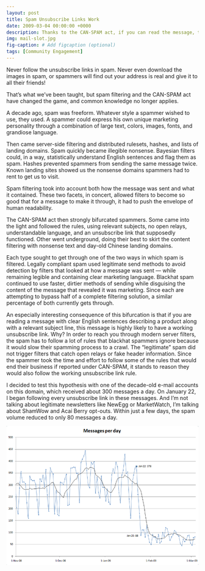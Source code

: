 ```yaml
---
layout: post
title: Spam Unsubscribe Links Work
date: 2009-03-04 00:00:00 +0000
description: Thanks to the CAN-SPAM act, if you can read the message, the unsubscribe link probably works.
img: mail-slot.jpg
fig-caption: # Add figcaption (optional)
tags: [Community Engagement]
---
```

Never follow the unsubscribe links in spam. Never even download the images in spam, or spammers will find out your address is real and give it to all their friends!

That’s what we’ve been taught, but spam filtering and the CAN-SPAM act have changed the game, and common knowledge no longer applies.

A decade ago, spam was freeform. Whatever style a spammer wished to use, they used. A spammer could express his own unique marketing personality through a combination of large text, colors, images, fonts, and grandiose language.

Then came server-side filtering and distributed rulesets, hashes, and lists of landing domains. Spam quickly became illegible nonsense. Bayesian filters could, in a way, statistically understand English sentences and flag them as spam. Hashes prevented spammers from sending the same message twice. Known landing sites showed us the nonsense domains spammers had to rent to get us to visit.

Spam filtering took into account both how the message was sent and what it contained. These two facets, in concert, allowed filters to become so good that for a message to make it through, it had to push the envelope of human readability.

The CAN-SPAM act then strongly bifurcated spammers. Some came into the light and followed the rules, using relevant subjects, no open relays, understandable language, and an unsubscribe link that supposedly functioned. Other went underground, doing their best to skirt the content filtering with nonsense text and day-old Chinese landing domains.

Each type sought to get through one of the two ways in which spam is filtered. Legally compliant spam used legitimate send methods to avoid detection by filters that looked at how a message was sent — while remaining legible and containing clear marketing language. Blackhat spam continued to use faster, dirtier methods of sending while disguising the content of the message that revealed it was marketing. Since each are attempting to bypass half of a complete filtering solution, a similar percentage of both currently gets through.

An especially interesting consequence of this bifurcation is that if you are reading a message with clear English sentences describing a product along with a relevant subject line, this message is highly likely to have a working unsubscribe link. Why? In order to reach you through modern server filters, the spam has to follow a lot of rules that blackhat spammers ignore because it would slow their spamming process to a crawl. The “legitimate” spam did not trigger filters that catch open relays or fake header information. Since the spammer took the time and effort to follow some of the rules that would end their business if reported under CAN-SPAM, it stands to reason they would also follow the working unsubscribe link rule.

I decided to test this hypothesis with one of the decade-old e-mail accounts on this domain, which received about 300 messages a day. On January 22, I began following every unsubscribe link in these messages. And I’m not talking about legitimate newsletters like NewEgg or MarketWatch, I’m talking about ShamWow and Acai Berry opt-outs. Within just a few days, the spam volume reduced to only 80 messages a day.

![Graph showing 300 messages a day declining to 75 a day](/assets/img/spam-decline.png)